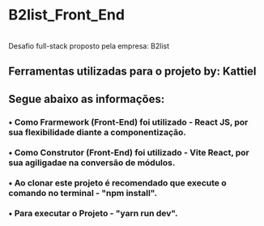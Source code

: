 # B2list_Front_End
<br/>
Desafio full-stack proposto pela empresa: B2list
<h2 display="inline">
  Ferramentas utilizadas para o projeto by: Kattiel
</h2>

<h2 display="inline"> Segue abaixo as informações:
<h3>
  •	Como Frarmework (Front-End) foi utilizado - React JS, por sua flexibilidade diante a componentização. <br>
  <br>
  •	Como Construtor (Front-End) foi utilizado - Vite React, por sua agiligadae na conversão de módulos. <br>
  
  <br>
  •	Ao clonar este projeto é recomendado que execute o comando no terminal - "npm install". <br>
  <br>
  • Para executar o Projeto - "yarn run dev".

<h3/>
